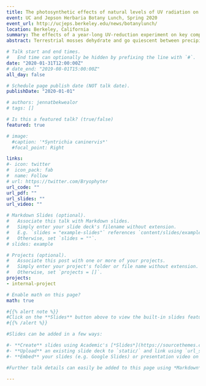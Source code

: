 ```yaml
---
title: The photosynthetic effects of natural levels of UV radiation on Mojave Desert mosses
event: UC and Jepson Herbaria Botany Lunch, Spring 2020
event_url: http://ucjeps.berkeley.edu/news/botanylunch/
location: Berkeley, California
summary: The effects of a year-long UV-reduction experiment on key components of photosynthesis in natural populations of *Syntrichia caninervis*.
abstract: Terrestrial mosses dehydrate and go quiescent between precipitation events. Although many mosses are found in cool, low light environments, a number are abundant in drylands. We investigated the effects of ultraviolet (UV) radiation on the desert moss *Syntrichia caninervis*. This species is highly desiccation tolerant; it can lose almost all of its cellular water and recover after rehydration. In nature, desert mosses not only have to withstand the damage of desiccation itself but must also be able to recover from any damage incurred while dry, or have adequate mechanisms for injury prevention. They have no ability for active repair when quiescent and face risk of damage to sensitive molecules, including DNA, which absorbs UV wavelengths. We used chlorophyll fluorescence and high performance liquid chromatrography (HPLC) in a field experiment to better understand the role of UV on photosynthesis and the dimensions of UV tolerance in *S. caninervis*. 

# Talk start and end times.
#   End time can optionally be hidden by prefixing the line with `#`.
date: "2020-01-31T12:00:00Z"
# date_end: "2019-08-01T15:00:00Z"
all_day: false

# Schedule page publish date (NOT talk date).
publishDate: "2020-01-01"

# authors: jennatbekwealor
# tags: []

# Is this a featured talk? (true/false)
featured: true

# image:
  #caption: '*Syntrichia caninervis*'
  #focal_point: Right

links:
#- icon: twitter
#  icon_pack: fab
#  name: Follow
# url: https://twitter.com/Bryophyter
url_code: ""
url_pdf: ""
url_slides: ""
url_video: ""

# Markdown Slides (optional).
#   Associate this talk with Markdown slides.
#   Simply enter your slide deck's filename without extension.
#   E.g. `slides = "example-slides"` references `content/slides/example-slides.md`.
#   Otherwise, set `slides = ""`.
# slides: example

# Projects (optional).
#   Associate this post with one or more of your projects.
#   Simply enter your project's folder or file name without extension.
#   Otherwise, set `projects = []`.
projects:
- internal-project

# Enable math on this page?
math: true

#{{% alert note %}}
#Click on the **Slides** button above to view the built-in slides feature.
#{{% /alert %}}

#Slides can be added in a few ways:

#- **Create** slides using Academic's [*Slides*](https://sourcethemes.com/academic/docs/managing-content/#create-slides) feature and link using `slides` parameter in the front matter of the talk file
#- **Upload** an existing slide deck to `static/` and link using `url_slides` parameter in the front matter of the talk file
#- **Embed** your slides (e.g. Google Slides) or presentation video on this page using [shortcodes](https://sourcethemes.com/academic/docs/writing-markdown-latex/).

#Further talk details can easily be added to this page using *Markdown* and $\rm \LaTeX$ math code.

---
```


